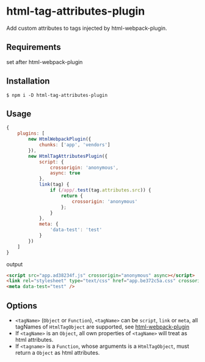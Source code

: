 # html-tag-attributes-plugin
Add custom attributes to tags injected by html-webpack-plugin.



## Requirements
set after html-webpack-plugin



## Installation

```shell
$ npm i -D html-tag-attributes-plugin
```



## Usage

```javascript
{
    plugins: [
        new HtmlWebpackPlugin({
            chunks: ['app', 'vendors']
        }),
        new HtmlTagAttributesPlugin({
            script: {
                crossorigin: 'anonymous',
                async: true
            },
            link(tag) {
                if (/app/.test(tag.attributes.src)) {
                    return {
                        crossorigin: 'anonymous'
                    };
                }
            },
            meta: {
                'data-test': 'test'
            }
        })
    ]
}
```

output

```html
<script src="app.ad38234f.js" crossorigin="anonymous" async></script>
<link rel="stylesheet" type="text/css" href="app.be372c5a.css" crossorigin="anonymous">
<meta data-test="test" />
```



## Options

* `<tagName>` (`Object` or `Function`), `<tagName>` can be `script`, `link` or `meta`, all tagNames of `HtmlTagObject` are supported, see [html-webpack-plugin](https://github.com/jantimon/html-webpack-plugin/blob/master/lib/html-tags.js)
* If `<tagName>` is an `Object`, all own properties of `<tagName>` will treat as html attributes.
* If `<tagname>` is a `Function`, whose arguments is a `HtmlTagObject`, must return a `Object` as html attributes.